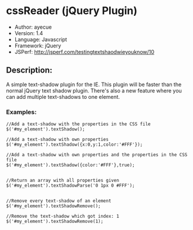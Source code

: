 # cssReader (jQuery Plugin)
* Author: ayecue
* Version: 1.4
* Language: Javascript
* Framework: jQuery
* JSPerf: http://jsperf.com/testingtextshaodwieyouknow/10


## Description:
A simple text-shadow plugin for the IE. This plugin will be faster than the normal jQuery text shadow plugin. There's also a new feature where you can add multiple text-shadows to one element.

### Examples:

	//Add a text-shadow with the properties in the CSS file
	$('#my_element').textShadow();
	
	//Add a text-shadow with own properties
	$('#my_element').textShadow({x:0,y:1,color:'#FFF'});
	
	//Add a text-shadow with own properties and the properties in the CSS file
	$('#my_element').textShadow({color:'#FFF'},true);
	
	
	//Return an array with all properties given
	$('#my_element').textShadowParse('0 1px 0 #FFF');
	
	
	//Remove every text-shadow of an element
	$('#my_element').textShadowRemove();
	
	//Remove the text-shadow which got index: 1
	$('#my_element').textShadowRemove(1);
